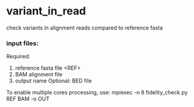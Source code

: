 # variant_in_read
check variants in alignment reads compared to reference fasta 

### input files:
Required: 
1. reference fasta file \<REF\>
2. BAM alignment file <BAM>
3. output name <OUT>
Optional:
BED file 

To enable multiple cores processing, use:
mpiexec -n 8 fidelity_check.py REF BAM -o OUT 

